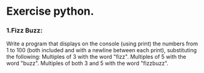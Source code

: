 # Exercise python.

### 1.Fizz Buzz:
Write a program that displays on the console (using print) the numbers from 1 to 100 (both included and with a newline between each print), substituting the following:
Multiples of 3 with the word "fizz".
Multiples of 5 with the word "buzz".
Multiples of both 3 and 5 with the word "fizzbuzz".
